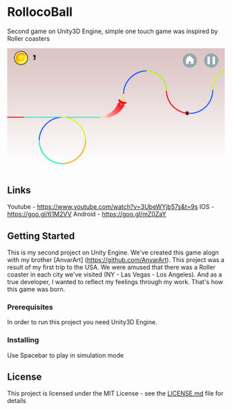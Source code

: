 # RollocoBall
Second game on Unity3D Engine, simple one touch game was inspired by Roller coasters

![alt text](RollocoBallPic1.png)

## Links

Youtube - https://www.youtube.com/watch?v=3UbeWYjb57s&t=9s
IOS - https://goo.gl/61M2VV
Android - https://goo.gl/mZ0ZaY

## Getting Started

This is my second project on Unity Engine. We've created this game alogn with my brother [AnvarArt] (https://github.com/AnvarArt).
This project was a result of my first trip to the USA. We were amused that there was a Roller coaster in each city we've visited (NY - Las Vegas - Los Angeles). And as a true developer, I wanted to reflect my feelings through my work. That's how this game was born.


### Prerequisites

In order to run this project you need Unity3D Engine.


### Installing

Use Spacebar to play in simulation mode


## License

This project is licensed under the MIT License - see the [LICENSE.md](LICENSE.md) file for details

